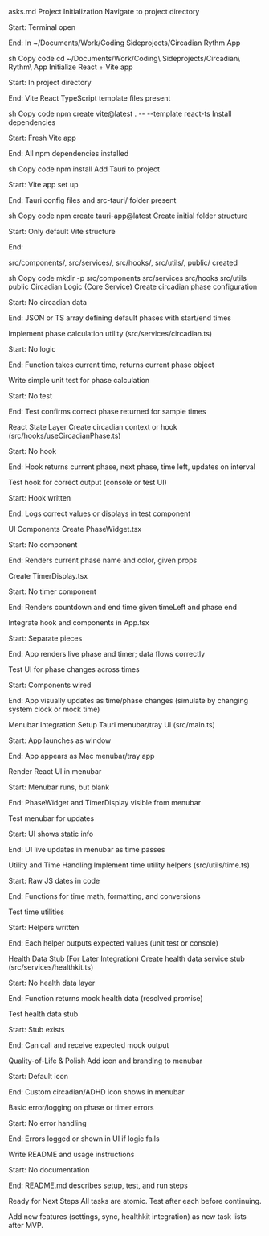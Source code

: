 asks.md
Project Initialization
Navigate to project directory

Start: Terminal open

End: In ~/Documents/Work/Coding Sideprojects/Circadian Rythm App

sh
Copy code
cd ~/Documents/Work/Coding\ Sideprojects/Circadian\ Rythm\ App
Initialize React + Vite app

Start: In project directory

End: Vite React TypeScript template files present

sh
Copy code
npm create vite@latest . -- --template react-ts
Install dependencies

Start: Fresh Vite app

End: All npm dependencies installed

sh
Copy code
npm install
Add Tauri to project

Start: Vite app set up

End: Tauri config files and src-tauri/ folder present

sh
Copy code
npm create tauri-app@latest
Create initial folder structure

Start: Only default Vite structure

End:

src/components/, src/services/, src/hooks/, src/utils/, public/ created

sh
Copy code
mkdir -p src/components src/services src/hooks src/utils public
Circadian Logic (Core Service)
Create circadian phase configuration

Start: No circadian data

End: JSON or TS array defining default phases with start/end times

Implement phase calculation utility (src/services/circadian.ts)

Start: No logic

End: Function takes current time, returns current phase object

Write simple unit test for phase calculation

Start: No test

End: Test confirms correct phase returned for sample times

React State Layer
Create circadian context or hook (src/hooks/useCircadianPhase.ts)

Start: No hook

End: Hook returns current phase, next phase, time left, updates on interval

Test hook for correct output (console or test UI)

Start: Hook written

End: Logs correct values or displays in test component

UI Components
Create PhaseWidget.tsx

Start: No component

End: Renders current phase name and color, given props

Create TimerDisplay.tsx

Start: No timer component

End: Renders countdown and end time given timeLeft and phase end

Integrate hook and components in App.tsx

Start: Separate pieces

End: App renders live phase and timer; data flows correctly

Test UI for phase changes across times

Start: Components wired

End: App visually updates as time/phase changes (simulate by changing system clock or mock time)

Menubar Integration
Setup Tauri menubar/tray UI (src/main.ts)

Start: App launches as window

End: App appears as Mac menubar/tray app

Render React UI in menubar

Start: Menubar runs, but blank

End: PhaseWidget and TimerDisplay visible from menubar

Test menubar for updates

Start: UI shows static info

End: UI live updates in menubar as time passes

Utility and Time Handling
Implement time utility helpers (src/utils/time.ts)

Start: Raw JS dates in code

End: Functions for time math, formatting, and conversions

Test time utilities

Start: Helpers written

End: Each helper outputs expected values (unit test or console)

Health Data Stub (For Later Integration)
Create health data service stub (src/services/healthkit.ts)

Start: No health data layer

End: Function returns mock health data (resolved promise)

Test health data stub

Start: Stub exists

End: Can call and receive expected mock output

Quality-of-Life & Polish
Add icon and branding to menubar

Start: Default icon

End: Custom circadian/ADHD icon shows in menubar

Basic error/logging on phase or timer errors

Start: No error handling

End: Errors logged or shown in UI if logic fails

Write README and usage instructions

Start: No documentation

End: README.md describes setup, test, and run steps

Ready for Next Steps
All tasks are atomic. Test after each before continuing.

Add new features (settings, sync, healthkit integration) as new task lists after MVP.